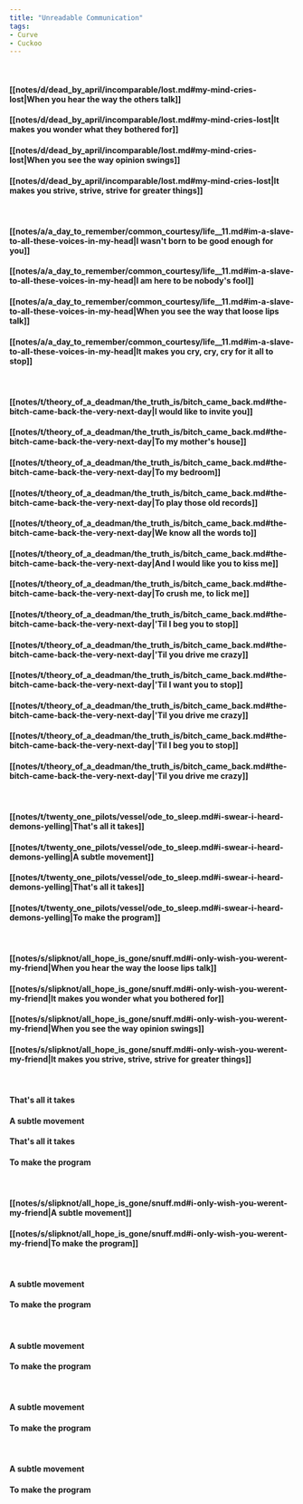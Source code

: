 ```yaml
---
title: "Unreadable Communication"
tags:
- Curve
- Cuckoo
---
```

&nbsp;
#### [[notes/d/dead_by_april/incomparable/lost.md#my-mind-cries-lost|When you hear the way the others talk]]
#### [[notes/d/dead_by_april/incomparable/lost.md#my-mind-cries-lost|It makes you wonder what they bothered for]]
#### [[notes/d/dead_by_april/incomparable/lost.md#my-mind-cries-lost|When you see the way opinion swings]]
#### [[notes/d/dead_by_april/incomparable/lost.md#my-mind-cries-lost|It makes you strive, strive, strive for greater things]]
&nbsp;
#### [[notes/a/a_day_to_remember/common_courtesy/life__11.md#im-a-slave-to-all-these-voices-in-my-head|I wasn't born to be good enough for you]]
#### [[notes/a/a_day_to_remember/common_courtesy/life__11.md#im-a-slave-to-all-these-voices-in-my-head|I am here to be nobody's fool]]
#### [[notes/a/a_day_to_remember/common_courtesy/life__11.md#im-a-slave-to-all-these-voices-in-my-head|When you see the way that loose lips talk]]
#### [[notes/a/a_day_to_remember/common_courtesy/life__11.md#im-a-slave-to-all-these-voices-in-my-head|It makes you cry, cry, cry for it all to stop]]
&nbsp;
#### [[notes/t/theory_of_a_deadman/the_truth_is/bitch_came_back.md#the-bitch-came-back-the-very-next-day|I would like to invite you]]
#### [[notes/t/theory_of_a_deadman/the_truth_is/bitch_came_back.md#the-bitch-came-back-the-very-next-day|To my mother's house]]
#### [[notes/t/theory_of_a_deadman/the_truth_is/bitch_came_back.md#the-bitch-came-back-the-very-next-day|To my bedroom]]
#### [[notes/t/theory_of_a_deadman/the_truth_is/bitch_came_back.md#the-bitch-came-back-the-very-next-day|To play those old records]]
#### [[notes/t/theory_of_a_deadman/the_truth_is/bitch_came_back.md#the-bitch-came-back-the-very-next-day|We know all the words to]]
#### [[notes/t/theory_of_a_deadman/the_truth_is/bitch_came_back.md#the-bitch-came-back-the-very-next-day|And I would like you to kiss me]]
#### [[notes/t/theory_of_a_deadman/the_truth_is/bitch_came_back.md#the-bitch-came-back-the-very-next-day|To crush me, to lick me]]
#### [[notes/t/theory_of_a_deadman/the_truth_is/bitch_came_back.md#the-bitch-came-back-the-very-next-day|'Til I beg you to stop]]
#### [[notes/t/theory_of_a_deadman/the_truth_is/bitch_came_back.md#the-bitch-came-back-the-very-next-day|'Til you drive me crazy]]
#### [[notes/t/theory_of_a_deadman/the_truth_is/bitch_came_back.md#the-bitch-came-back-the-very-next-day|'Til I want you to stop]]
#### [[notes/t/theory_of_a_deadman/the_truth_is/bitch_came_back.md#the-bitch-came-back-the-very-next-day|'Til you drive me crazy]]
#### [[notes/t/theory_of_a_deadman/the_truth_is/bitch_came_back.md#the-bitch-came-back-the-very-next-day|'Til I beg you to stop]]
#### [[notes/t/theory_of_a_deadman/the_truth_is/bitch_came_back.md#the-bitch-came-back-the-very-next-day|'Til you drive me crazy]]
&nbsp;
#### [[notes/t/twenty_one_pilots/vessel/ode_to_sleep.md#i-swear-i-heard-demons-yelling|That's all it takes]]
#### [[notes/t/twenty_one_pilots/vessel/ode_to_sleep.md#i-swear-i-heard-demons-yelling|A subtle movement]]
#### [[notes/t/twenty_one_pilots/vessel/ode_to_sleep.md#i-swear-i-heard-demons-yelling|That's all it takes]]
#### [[notes/t/twenty_one_pilots/vessel/ode_to_sleep.md#i-swear-i-heard-demons-yelling|To make the program]]
&nbsp;
#### [[notes/s/slipknot/all_hope_is_gone/snuff.md#i-only-wish-you-werent-my-friend|When you hear the way the loose lips talk]]
#### [[notes/s/slipknot/all_hope_is_gone/snuff.md#i-only-wish-you-werent-my-friend|It makes you wonder what you bothered for]]
#### [[notes/s/slipknot/all_hope_is_gone/snuff.md#i-only-wish-you-werent-my-friend|When you see the way opinion swings]]
#### [[notes/s/slipknot/all_hope_is_gone/snuff.md#i-only-wish-you-werent-my-friend|It makes you strive, strive, strive for greater things]]
&nbsp;
#### That's all it takes
#### A subtle movement
#### That's all it takes
#### To make the program
&nbsp;
#### [[notes/s/slipknot/all_hope_is_gone/snuff.md#i-only-wish-you-werent-my-friend|A subtle movement]]
#### [[notes/s/slipknot/all_hope_is_gone/snuff.md#i-only-wish-you-werent-my-friend|To make the program]]
&nbsp;
#### A subtle movement
#### To make the program
&nbsp;
#### A subtle movement
#### To make the program
&nbsp;
#### A subtle movement
#### To make the program
&nbsp;
#### A subtle movement
#### To make the program
